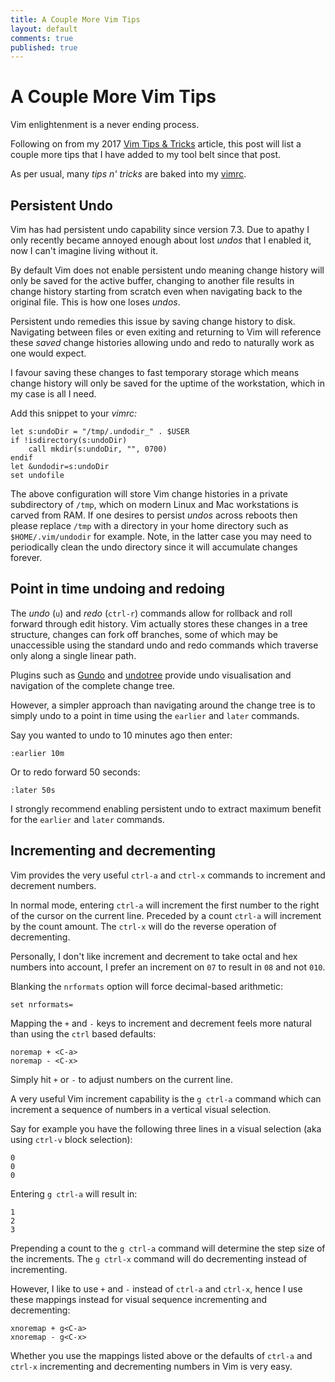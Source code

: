 ```yaml
---
title: A Couple More Vim Tips
layout: default
comments: true
published: true
---
```


A Couple More Vim Tips
======================

Vim enlightenment is a never ending process.

Following on from my 2017
[Vim Tips & Tricks](https://bluz71.github.io/2017/05/15/vim-tips-tricks.html)
article, this post will list a couple more tips that I have added to my
tool belt since that post.

As per usual, many *tips n' tricks* are baked into my
[vimrc](https://github.com/bluz71/dotfiles/blob/master/vimrc).

Persistent Undo
---------------

Vim has had persistent undo capability since version 7.3. Due to apathy I only
recently became annoyed enough about lost *undos* that I enabled it, now I
can't imagine living without it.

By default Vim does not enable persistent undo meaning change history will only
be saved for the active buffer, changing to another file results in change
history starting from scratch even when navigating back to the original file.
This is how one loses *undos*.

Persistent undo remedies this issue by saving change history to disk.
Navigating between files or even exiting and returning to Vim will reference
these *saved* change histories allowing undo and redo to naturally work as one
would expect.

I favour saving these changes to fast temporary storage which means change
history will only be saved for the uptime of the workstation, which in my case
is all I need.

Add this snippet to your *vimrc:*

```viml
let s:undoDir = "/tmp/.undodir_" . $USER
if !isdirectory(s:undoDir)
    call mkdir(s:undoDir, "", 0700)
endif
let &undodir=s:undoDir
set undofile
```

The above configuration will store Vim change histories in a private
subdirectory of  `/tmp`, which on modern Linux and Mac workstations is carved
from RAM. If one desires to persist *undos* across reboots then please replace
`/tmp` with a directory in your home directory such as `$HOME/.vim/undodir` for
example. Note, in the latter case you may need to periodically clean the undo
directory since it will accumulate changes forever.

Point in time undoing and redoing
---------------------------------

The *undo* (`u`) and *redo* (`ctrl-r`) commands allow for rollback and
roll forward through edit history. Vim actually stores these changes in a tree
structure, changes can fork off branches, some of which may be unaccessible
using the standard undo and redo commands which traverse only along a single
linear path.

Plugins such as [Gundo](https://github.com/sjl/gundo.vim) and
[undotree](https://github.com/mbbill/undotree) provide undo visualisation and
navigation of the complete change tree.

However, a simpler approach than navigating around the change tree is to simply
undo to a point in time using the `earlier` and `later` commands.

Say you wanted to undo to 10 minutes ago then enter:

```
:earlier 10m
```

Or to redo forward 50 seconds:

```
:later 50s
```

I strongly recommend enabling persistent undo to extract maximum benefit for
the `earlier` and `later` commands.

Incrementing and decrementing
-----------------------------

Vim provides the very useful `ctrl-a` and `ctrl-x` commands to increment and
decrement numbers.

In normal mode, entering `ctrl-a` will increment the first number to the right
of the cursor on the current line. Preceded by a count `ctrl-a` will increment
by the count amount. The `ctrl-x` will do the reverse operation of
decrementing.

Personally, I don't like increment and decrement to take octal and hex
numbers into account, I prefer an increment on `07` to result in `08` and not
`010`.

Blanking the `nrformats` option will force decimal-based arithmetic:

```viml
set nrformats=
```

Mapping the `+` and `-` keys to increment and decrement feels more natural than
using the `ctrl` based defaults:

```viml
noremap + <C-a>
noremap - <C-x>
```

Simply hit `+` or `-` to adjust numbers on the current line.

A very useful Vim increment capability is the `g ctrl-a` command which can
increment a sequence of numbers in a vertical visual selection.

Say for example you have the following three lines in a visual selection (aka
using `ctrl-v` block selection):

```
0
0
0
```

Entering `g ctrl-a` will result in:

```
1
2
3
```

Prepending a count to the `g ctrl-a` command will determine the step size of
the increments. The `g ctrl-x` command will do decrementing instead of
incrementing.

However, I like to use `+` and `-` instead of `ctrl-a` and `ctrl-x`, hence I
use these mappings instead for visual sequence incrementing and decrementing:

```viml
xnoremap + g<C-a>
xnoremap - g<C-x>
```

Whether you use the mappings listed above or the defaults of `ctrl-a` and
`ctrl-x` incrementing and decrementing numbers in Vim is very easy.
